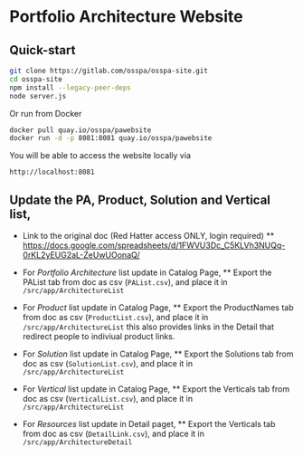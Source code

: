 # Portfolio Architecture Website


## Quick-start

```bash
git clone https://gitlab.com/osspa/osspa-site.git
cd osspa-site
npm install --legacy-peer-deps
node server.js
```

Or run from Docker
```bash
docker pull quay.io/osspa/pawebsite
docker run -d -p 8081:8081 quay.io/osspa/pawebsite
```

You will be able to access the website locally via 
```
http://localhost:8081
```

## Update the PA, Product, Solution and Vertical list, 

* Link to the original doc (Red Hatter access ONLY, login required)
**  https://docs.google.com/spreadsheets/d/1FWVU3Dc_C5KLVh3NUQq-0rKL2yEUG2aL-ZeUwUOonaQ/

* For *Portfolio Architecture* list update in Catalog Page, 
** Export the PAList tab from doc as csv (`PAList.csv`), and place it in `/src/app/ArchitectureList`

* For *Product* list update in Catalog Page, 
**  Export the ProductNames tab from doc as csv (`ProductList.csv`), and place it in  `/src/app/ArchitectureList` this also provides links in the Detail that redirect people to indiviual product links. 

* For *Solution* list update in Catalog Page, 
**  Export the Solutions tab from doc as csv (`SolutionList.csv`), and place it in  `/src/app/ArchitectureList`

* For *Vertical* list update in Catalog Page, 
**  Export the Verticals tab from doc as csv (`VerticalList.csv`), and place it in  `/src/app/ArchitectureList`

* For *Resources* list update in Detail paget, 
**  Export the Verticals tab from doc as csv (`DetailLink.csv`), and place it in  `/src/app/ArchitectureDetail`